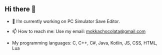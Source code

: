 ## Hi there 👋

- 🔭 I’m currently working on PC Simulator Save Editor.
- 📫 How to reach me: Use my email: [mokkachocolata@gmail.com](mailto:mokkachocolata@gmail.com)

- My programming languages: C, C++, C#, Java, Kotlin, JS, CSS, HTML, Lua
